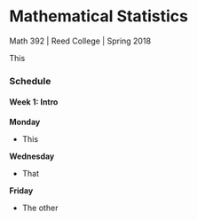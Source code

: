 # Mathematical Statistics
Math 392 | Reed College | Spring 2018

This 

### Schedule



#### Week 1: Intro

**Monday**
- This

**Wednesday**
- That

**Friday**
- The other 